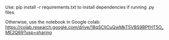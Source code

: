 Use:
pip install -r requirements.txt
to install dependencies if running .py files.

Otherwise, use the notebook in Google colab:
https://colab.research.google.com/drive/18qSCljCuQwMkT5VBS9BPfHT5O_ME2Q69?usp=sharing